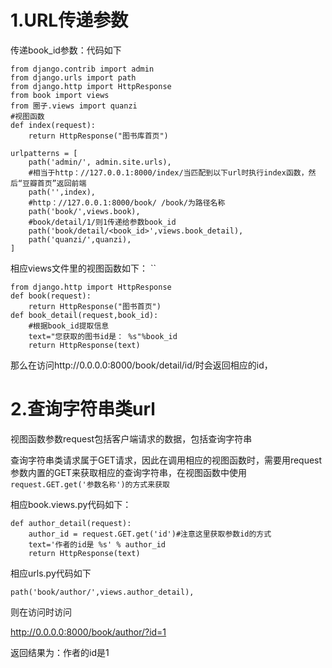 # 1.URL传递参数

传递book_id参数：代码如下

```
from django.contrib import admin
from django.urls import path
from django.http import HttpResponse
from book import views
from 圈子.views import quanzi
#视图函数
def index(request):
    return HttpResponse("图书库首页")

urlpatterns = [
    path('admin/', admin.site.urls),
    #相当于http：//127.0.0.1:8000/index/当匹配到以下url时执行index函数，然后“豆瓣首页”返回前端
    path('',index),
    #http：//127.0.0.1:8000/book/ /book/为路径名称
    path('book/',views.book),
    #book/detail/1/则1传递给参数book_id
    path('book/detail/<book_id>',views.book_detail),
    path('quanzi/',quanzi),
]
```

相应views文件里的视图函数如下：
``

```
from django.http import HttpResponse
def book(request):
    return HttpResponse("图书首页")
def book_detail(request,book_id):
    #根据book_id提取信息
    text="您获取的图书id是： %s"%book_id
    return HttpResponse(text)
```

那么在访问http://0.0.0.0:8000/book/detail/id/时会返回相应的id，

# 2.查询字符串类url

视图函数参数request包括客户端请求的数据，包括查询字符串

查询字符串类请求属于GET请求，因此在调用相应的视图函数时，需要用request参数内置的GET来获取相应的查询字符串，在视图函数中使用`request.GET.get('参数名称')的方式来获取`

相应book.views.py代码如下：

```
def author_detail(request):
    author_id = request.GET.get('id')#注意这里获取参数id的方式
    text='作者的id是 %s' % author_id
    return HttpResponse(text)
```

相应urls.py代码如下

`path('book/author/',views.author_detail),`

则在访问时访问

http://0.0.0.0:8000/book/author/?id=1

返回结果为：作者的id是1